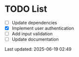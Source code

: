 # TODO List

- [ ] Update dependencies
- [x] Implement user authentication
- [ ] Add input validation
- [ ] Update documentation

Last updated: 2025-06-19 02:49
